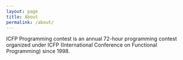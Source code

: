 ```yaml
---
layout: page
title: About
permalink: /about/
---
```


ICFP Programming contest is an annual 72-hour programming contest organized under ICFP (International Conference on Functional Programming) since 1998.
